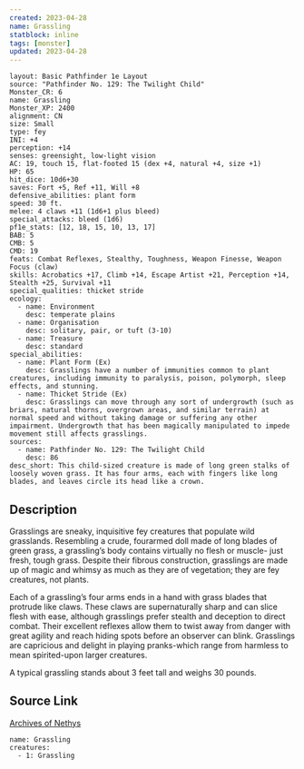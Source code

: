 ```yaml
---
created: 2023-04-28
name: Grassling
statblock: inline
tags: [monster]
updated: 2023-04-28
---
```

```statblock
layout: Basic Pathfinder 1e Layout
source: "Pathfinder No. 129: The Twilight Child"
Monster_CR: 6
name: Grassling
Monster_XP: 2400
alignment: CN
size: Small
type: fey
INI: +4
perception: +14
senses: greensight, low-light vision
AC: 19, touch 15, flat-footed 15 (dex +4, natural +4, size +1)
HP: 65
hit_dice: 10d6+30
saves: Fort +5, Ref +11, Will +8
defensive_abilities: plant form
speed: 30 ft.
melee: 4 claws +11 (1d6+1 plus bleed)
special_attacks: bleed (1d6)
pf1e_stats: [12, 18, 15, 10, 13, 17]
BAB: 5
CMB: 5
CMD: 19
feats: Combat Reflexes, Stealthy, Toughness, Weapon Finesse, Weapon Focus (claw)
skills: Acrobatics +17, Climb +14, Escape Artist +21, Perception +14, Stealth +25, Survival +11
special_qualities: thicket stride
ecology:
  - name: Environment
    desc: temperate plains
  - name: Organisation
    desc: solitary, pair, or tuft (3-10)
  - name: Treasure
    desc: standard
special_abilities:
  - name: Plant Form (Ex)
    desc: Grasslings have a number of immunities common to plant creatures, including immunity to paralysis, poison, polymorph, sleep effects, and stunning.
  - name: Thicket Stride (Ex)
    desc: Grasslings can move through any sort of undergrowth (such as briars, natural thorns, overgrown areas, and similar terrain) at normal speed and without taking damage or suffering any other impairment. Undergrowth that has been magically manipulated to impede movement still affects grasslings.
sources:
  - name: Pathfinder No. 129: The Twilight Child
    desc: 86
desc_short: This child-sized creature is made of long green stalks of loosely woven grass. It has four arms, each with fingers like long blades, and leaves circle its head like a crown.
```
## Description
Grasslings are sneaky, inquisitive fey creatures that populate wild grasslands. Resembling a crude, fourarmed doll made of long blades of green grass, a grassling’s body contains virtually no flesh or muscle- just fresh, tough grass. Despite their fibrous construction, grasslings are made up of magic and whimsy as much as they are of vegetation; they are fey creatures, not plants.

 Each of a grassling’s four arms ends in a hand with grass blades that protrude like claws. These claws are supernaturally sharp and can slice flesh with ease, although grasslings prefer stealth and deception to direct combat. Their excellent reflexes allow them to twist away from danger with great agility and reach hiding spots before an observer can blink. Grasslings are capricious and delight in playing pranks-which range from harmless to mean spirited-upon larger creatures.

 A typical grassling stands about 3 feet tall and weighs 30 pounds.
## Source Link
[Archives of Nethys](https://aonprd.com/MonsterDisplay.aspx?ItemName=Grassling)
```encounter-table
name: Grassling
creatures:
  - 1: Grassling
```

